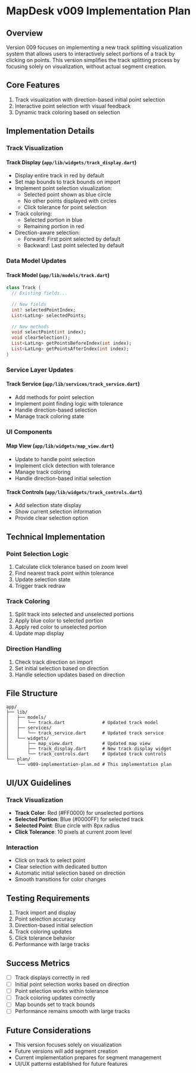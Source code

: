 # MapDesk v009 Implementation Plan

## Overview
Version 009 focuses on implementing a new track splitting visualization system that allows users to interactively select portions of a track by clicking on points. This version simplifies the track splitting process by focusing solely on visualization, without actual segment creation.

## Core Features
1. Track visualization with direction-based initial point selection
2. Interactive point selection with visual feedback
3. Dynamic track coloring based on selection

## Implementation Details

### Track Visualization

#### Track Display (`app/lib/widgets/track_display.dart`)
- Display entire track in red by default
- Set map bounds to track bounds on import
- Implement point selection visualization:
  - Selected point shown as blue circle
  - No other points displayed with circles
  - Click tolerance for point selection
- Track coloring:
  - Selected portion in blue
  - Remaining portion in red
- Direction-aware selection:
  - Forward: First point selected by default
  - Backward: Last point selected by default

### Data Model Updates

#### Track Model (`app/lib/models/track.dart`)
```dart
class Track {
  // Existing fields...
  
  // New fields
  int? selectedPointIndex;
  List<LatLng> selectedPoints;
  
  // New methods
  void selectPoint(int index);
  void clearSelection();
  List<LatLng> getPointsBeforeIndex(int index);
  List<LatLng> getPointsAfterIndex(int index);
}
```

### Service Layer Updates

#### Track Service (`app/lib/services/track_service.dart`)
- Add methods for point selection
- Implement point finding logic with tolerance
- Handle direction-based selection
- Manage track coloring state

### UI Components

#### Map View (`app/lib/widgets/map_view.dart`)
- Update to handle point selection
- Implement click detection with tolerance
- Manage track coloring
- Handle direction-based initial selection

#### Track Controls (`app/lib/widgets/track_controls.dart`)
- Add selection state display
- Show current selection information
- Provide clear selection option

## Technical Implementation

### Point Selection Logic
1. Calculate click tolerance based on zoom level
2. Find nearest track point within tolerance
3. Update selection state
4. Trigger track redraw

### Track Coloring
1. Split track into selected and unselected portions
2. Apply blue color to selected portion
3. Apply red color to unselected portion
4. Update map display

### Direction Handling
1. Check track direction on import
2. Set initial selection based on direction
3. Handle selection updates based on direction

## File Structure
```
app/
├── lib/
│   ├── models/
│   │   └── track.dart              # Updated track model
│   ├── services/
│   │   └── track_service.dart      # Updated track service
│   └── widgets/
│       ├── map_view.dart           # Updated map view
│       ├── track_display.dart      # New track display widget
│       └── track_controls.dart     # Updated track controls
└── plan/
    └── v009-implementation-plan.md # This implementation plan
```

## UI/UX Guidelines

### Track Visualization
- **Track Color**: Red (#FF0000) for unselected portions
- **Selected Portion**: Blue (#0000FF) for selected track
- **Selected Point**: Blue circle with 8px radius
- **Click Tolerance**: 10 pixels at current zoom level

### Interaction
- Click on track to select point
- Clear selection with dedicated button
- Automatic initial selection based on direction
- Smooth transitions for color changes

## Testing Requirements
1. Track import and display
2. Point selection accuracy
3. Direction-based initial selection
4. Track coloring updates
5. Click tolerance behavior
6. Performance with large tracks

## Success Metrics
- [ ] Track displays correctly in red
- [ ] Initial point selection works based on direction
- [ ] Point selection works within tolerance
- [ ] Track coloring updates correctly
- [ ] Map bounds set to track bounds
- [ ] Performance remains smooth with large tracks

## Future Considerations
- This version focuses solely on visualization
- Future versions will add segment creation
- Current implementation prepares for segment management
- UI/UX patterns established for future features 